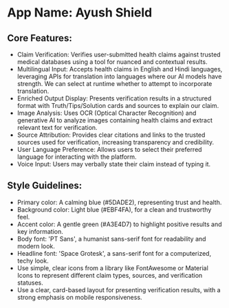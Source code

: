 # **App Name**: Ayush Shield

## Core Features:

- Claim Verification: Verifies user-submitted health claims against trusted medical databases using a tool for nuanced and contextual results.
- Multilingual Input: Accepts health claims in English and Hindi languages, leveraging APIs for translation into languages where our AI models have strength. We can select at runtime whether to attempt to incorporate translation.
- Enriched Output Display: Presents verification results in a structured format with Truth/Tips/Solution cards and sources to explain our claim.
- Image Analysis: Uses OCR (Optical Character Recognition) and generative AI to analyze images containing health claims and extract relevant text for verification.
- Source Attribution: Provides clear citations and links to the trusted sources used for verification, increasing transparency and credibility.
- User Language Preference: Allows users to select their preferred language for interacting with the platform.
- Voice Input: Users may verbally state their claim instead of typing it.

## Style Guidelines:

- Primary color: A calming blue (#5DADE2), representing trust and health.
- Background color: Light blue (#EBF4FA), for a clean and trustworthy feel.
- Accent color: A gentle green (#A3E4D7) to highlight positive results and key information.
- Body font: 'PT Sans', a humanist sans-serif font for readability and modern look.
- Headline font: 'Space Grotesk', a sans-serif font for a computerized, techy look.
- Use simple, clear icons from a library like FontAwesome or Material Icons to represent different claim types, sources, and verification statuses.
- Use a clear, card-based layout for presenting verification results, with a strong emphasis on mobile responsiveness.